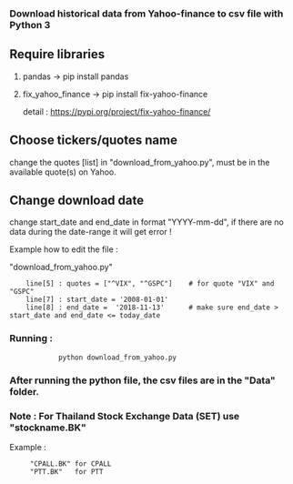 ### Download historical data from Yahoo-finance to csv file with Python 3 

## Require libraries
1. pandas -> pip install pandas 
2. fix_yahoo_finance -> pip install fix-yahoo-finance   
   
   detail : https://pypi.org/project/fix-yahoo-finance/ 

## Choose tickers/quotes name 
change the quotes [list] in "download_from_yahoo.py", must be in the available quote(s) on Yahoo. 

## Change download date 
change start_date and end_date in format "YYYY-mm-dd", if there are no data during the date-range it will get error ! 

Example how to edit the file :
 
"download_from_yahoo.py" 
        
        line[5] : quotes = ["^VIX", "^GSPC"]    # for quote "VIX" and "GSPC"
        line[7] : start_date = '2008-01-01'
        line[8] : end_date =  '2018-11-13'      # make sure end_date > start_date and end_date <= today_date

  ### Running : 
                python download_from_yahoo.py

### After running the python file, the csv files are in the "Data" folder.


### Note : For Thailand Stock Exchange Data (SET) use "stockname.BK"

Example : 
         
         "CPALL.BK" for CPALL
         "PTT.BK"   for PTT 
         

